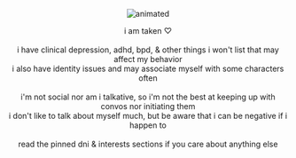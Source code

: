 <p align="center">
<img src="https://files.catbox.moe/8l1mc0.png" alt="animated" />
</p>
<p align="center"> i am taken ♡
<br>
<br>
i have clinical depression, adhd, bpd, & other things i won't list that may affect my behavior
<br>
i also have identity issues and may associate myself with some characters often
<br>
<br> 
i'm not social nor am i talkative, so i'm not the best at keeping up with convos nor initiating them
<br>  
i don't like to talk about myself much, but be aware that i can be negative if i happen to 
<br> 
<br>  
read the pinned dni & interests sections if you care about anything else
</p>
